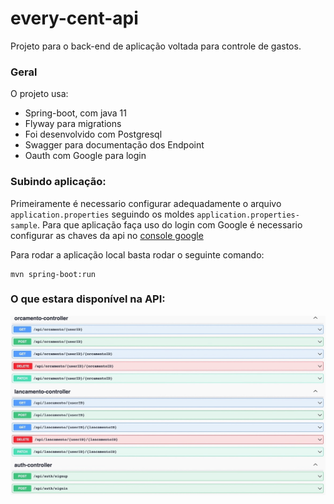 # every-cent-api
Projeto para o back-end de aplicação voltada para controle de gastos.

### Geral

O projeto usa:
<ul>
    <li>Spring-boot, com java 11</li>
    <li>Flyway para migrations</li>
    <li>Foi desenvolvido com Postgresql</li>
    <li>Swagger para documentação dos Endpoint</li>
    <li>Oauth com Google para login</li>
</ul>

### Subindo aplicação:

Primeiramente é necessario configurar adequadamente o arquivo `application.properties` seguindo os moldes `application.properties-sample`. Para que aplicação faça uso do login com Google é necessario configurar as chaves da api no [console google](https://console.cloud.google.com/)

Para rodar a aplicação local basta rodar o seguinte comando:

```
mvn spring-boot:run
```

### O que estara disponível na API:

![swagger](https://github.com/asreal089/every-cent-api/blob/master/src/main/resources/assets/126BB659-3865-45AA-B367-AE23E6A0959D_1_105_c.jpeg?raw=true)